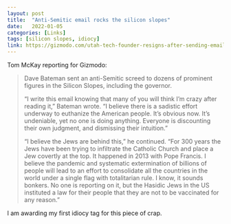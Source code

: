 ```yaml
---
layout: post
title:  "Anti-Semitic email rocks the silicon slopes"
date:   2022-01-05
categories: [Links]
tags: [silicon slopes, idiocy]
link: https://gizmodo.com/utah-tech-founder-resigns-after-sending-email-claiming-1848308828
---
```


Tom McKay reporting for Gizmodo:

>Dave Bateman sent an anti-Semitic screed to dozens of prominent figures in the Silicon Slopes, including the governor.
>
>“I write this email knowing that many of you will think I’m crazy after reading it,” Bateman wrote. “I believe there is a sadistic effort underway to euthanize the American people. It’s obvious now. It’s undeniable, yet no one is doing anything. Everyone is discounting their own judgment, and dismissing their intuition.”
>
>“I believe the Jews are behind this,” he continued. “For 300 years the Jews have been trying to infiltrate the Catholic Church and place a Jew covertly at the top. It happened in 2013 with Pope Francis. I believe the pandemic and systematic extermination of billions of people will lead to an effort to consolidate all the countries in the world under a single flag with totalitarian rule. I know, it sounds bonkers. No one is reporting on it, but the Hasidic Jews in the US instituted a law for their people that they are not to be vaccinated for any reason.”

I am awarding my first idiocy tag for this piece of crap.
